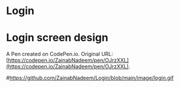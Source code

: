 # Login
# Login screen design 

A Pen created on CodePen.io. Original URL: [https://codepen.io/ZainabNadeem/pen/OJrzXXL](https://codepen.io/ZainabNadeem/pen/OJrzXXL).

#https://github.com/ZainabNadeem/Login/blob/main/image/login.gif
 
